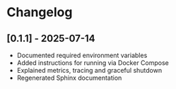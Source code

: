 # Changelog

## [0.1.1] - 2025-07-14

- Documented required environment variables
- Added instructions for running via Docker Compose
- Explained metrics, tracing and graceful shutdown
- Regenerated Sphinx documentation
